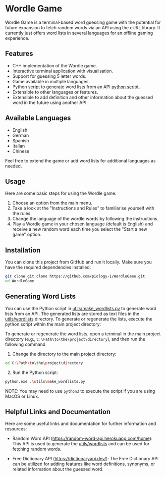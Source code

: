 # Wordle Game

Wordle Game is a terminal-based word guessing game with the potential for future expansion to fetch random words via an API using the cURL library. It currently just offers word lists in several languages for an offline gaming experience.

## Features

- C++ implementation of the Wordle game.
- Interactive terminal application with visualisation.
- Support for guessing 5 letter words.
- Game available in multiple languages.
- Python script to generate word lists from an API [python script](utils/make_wordlists.py).
- Extensible to other languages or features.
- Extensible to add definition and other information about the guessed word in the future using another API.

## Available Languages

- English
- German
- Spanish
- Italian
- Chinese

Feel free to extend the game or add word lists for additional languages as needed.

## Usage

Here are some basic steps for using the Wordle game:

1. Choose an option from the main menu.
2. Take a look at the "Instructions and Rules" to familiarise yourself with the rules.
3. Change the language of the wordle words by following the instructions.
4. Play a Wordle game in your chosen language (default is English) and receive a new random word each time you select the "Start a new game" option.

## Installation

You can clone this project from GitHub and run it locally. Make sure you have the required dependencies installed.

```bash
git clone git clone https://github.com/piology-1/WordleGame.git
cd WordleGame
```

## Generating Word Lists

You can use the Python script in [utils/make_wordlists.py](utils/make_wordlists.py) to generate word lists from an API. The generated lists are stored as text files in the [utils/wordlists](utils/wordlists) directory. To generate or regenerate the lists, execute the python script within the main project directory:

To generate or regenerate the word lists, open a terminal in the main project directory (e.g., `C:\Path\to\the\project\directory`), and then run the following command:

1. Change the directory to the main project directory:

```bash
cd C:\Path\to\the\project\directory
```

2. Run the Python script:

```bash
python.exe .\utils\make_wordlists.py
```

NOTE: You may need to use `python3` to execute the script if you are using MacOS or Linux.

## Helpful Links and Documentation

Here are some useful links and documentation for further information and resources:

- Random Word API (https://random-word-api.herokuapp.com/home):
  This API is used to generate the [utils/wordlists](utils/wordlists) and can be used for fetching random words.

- Free Dictionary API (https://dictionaryapi.dev/):
  The Free Dictionary API can be utilized for adding features like word definitions, synonyms, or related information about the guessed word.

